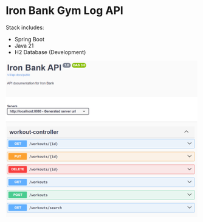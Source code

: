 # Iron Bank Gym Log API

Stack includes:
- Spring Boot
- Java 21
- H2 Database (Development)

![IronBank OpenAPI](assets/IronBank_OpenApi.png)